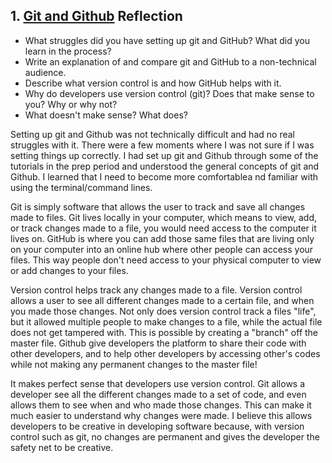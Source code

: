## 1. [Git and Github](1_get_started/readme.md) Reflection

* What struggles did you have setting up git and GitHub? What did you learn in the process?
* Write an explanation of and compare git and GitHub to a non-technical audience. 
* Describe what version control is and how GitHub helps with it.
* Why do developers use version control (git)? Does that make sense to you? Why or why not?
* What doesn't make sense? What does?

<!-- Add your reflection here. Remove the comment markers -->
Setting up git and Github was not technically difficult and had no real struggles with it. There were a few moments where I was not sure if I was setting things up correctly. I had set up git and Github through some of the tutorials in the prep period and understood the general concepts of git and Github. I learned that I need to become more comfortablea nd familiar with using the terminal/command lines.

Git is simply software that allows the user to track and save all changes made to files. Git lives locally in your computer, which means to view, add, or track changes made to a file, you would need access to the computer it lives on. GitHub is where you can add those same files that are living only on your computer into an online hub where other people can access your files. This way people don't need access to your physical computer to view or add changes to your files. 

Version control helps track any changes made to a file. Version control allows a user to see all different changes made to a certain file, and when you made those changes. Not only does version control track a files "life", but it allowed multiple people to make changes to a file, while the actual file does not get tampered with. This is possible by creating a "branch" off the master file. Github give developers the platform to share their code with other developers, and to help other developers by accessing other's codes while not making any permanent changes to the master file!

It makes perfect sense that developers use version control. Git allows a developer see all the different changes made to a set of code, and even allows them to see when and who made those changes. This can make it much easier to understand why changes were made. I believe this allows developers to be creative in developing software because, with version control such as git, no changes are permanent and gives the developer the safety net to be creative.
